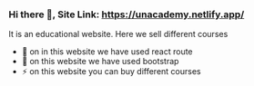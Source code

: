 ### Hi there 👋, Site Link: https://unacademy.netlify.app/
It is an educational website. Here we sell different courses

- 🔭 on in this website we have used  react route
- 🌱 on this website we have  used bootstrap
- ⚡ on this website you can buy different courses




